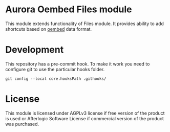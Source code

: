 # Aurora Oembed Files module
This module extends functionality of Files module.
It provides ability to add shortcuts based on [oembed](http://oembed.com/) data format.

# Development
This repository has a pre-commit hook. To make it work you need to configure git to use the particular hooks folder.

`git config --local core.hooksPath .githooks/`

# License
This module is licensed under AGPLv3 license if free version of the product is used or Afterlogic Software License if commercial version of the product was purchased.